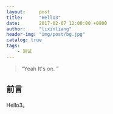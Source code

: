 ```yaml
---
layout:     post
title:      "Hello3"
date:       2017-02-07 12:00:00 +0800
author:     "lixinliang"
header-img: "img/post/bg.jpg"
catalog: true
tags:
    - 测试
---
```


> “Yeah It's on. ”


## 前言

Hello3。
